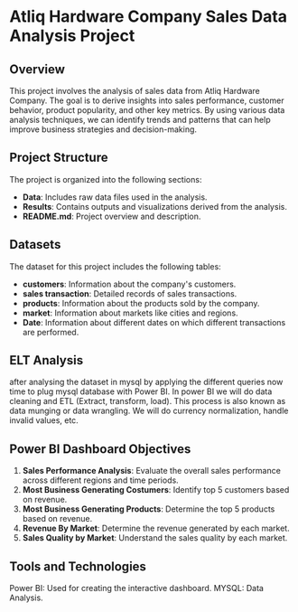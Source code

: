 # Atliq Hardware Company Sales Data Analysis Project

## Overview

This project involves the analysis of sales data from Atliq Hardware Company. The goal is to derive insights into sales performance, customer behavior, product popularity, and other key metrics. By using various data analysis techniques, we can identify trends and patterns that can help improve business strategies and decision-making.

## Project Structure

The project is organized into the following sections:
- **Data**: Includes raw data files used in the analysis.
- **Results**: Contains outputs and visualizations derived from the analysis.
- **README.md**: Project overview and description.

## Datasets

The dataset for this project includes the following tables:

- **customers**: Information about the company's customers.
- **sales transaction**: Detailed records of sales transactions.
- **products**: Information about the products sold by the company.
- **market**: Information about markets like cities and regions.
- **Date**: Information about different dates on which different transactions are performed.
  
## ELT Analysis
after analysing the dataset in mysql by applying the different queries now time to plug mysql database with Power BI. 
In power BI we will do data cleaning and ETL (Extract, transform, load).
This process is also known as data munging or data wrangling. We will do currency normalization, handle invalid values, etc.

## Power BI Dashboard Objectives

1. **Sales Performance Analysis**: Evaluate the overall sales performance across different regions and time periods.
2. **Most Business Generating Costumers**: Identify top 5 customers based on revenue.
3. **Most Business Generating Products**: Determine the top 5 products based on revenue.
4. **Revenue By Market**: Determine the revenue generated by each market.
5. **Sales Quality by Market**: Understand the sales quality by each market.

## Tools and Technologies
Power BI: Used for creating the interactive dashboard.
MYSQL: Data Analysis.

